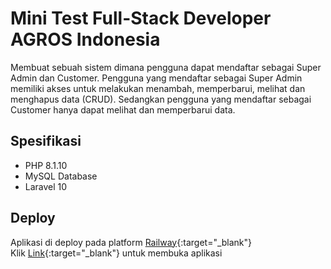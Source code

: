 # Mini Test Full-Stack Developer AGROS Indonesia

Membuat sebuah sistem dimana pengguna dapat mendaftar sebagai Super Admin dan Customer. Pengguna yang mendaftar sebagai Super Admin memiliki akses untuk melakukan menambah, memperbarui, melihat dan menghapus data (CRUD). Sedangkan pengguna yang mendaftar sebagai Customer hanya dapat melihat dan memperbarui data.

## Spesifikasi

-   PHP 8.1.10
-   MySQL Database
-   Laravel 10

## Deploy

Aplikasi di deploy pada platform [Railway](https://railway.app/){:target="_blank"} <br/>
Klik [Link](https://agros-fs-mini-test-be-production.up.railway.app){:target="_blank"} untuk membuka aplikasi
